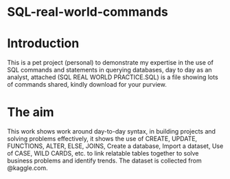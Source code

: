 # SQL-real-world-commands
# Introduction 
This is a pet project (personal) to demonstrate my expertise in the use of SQL commands and statements in querying databases, day to day as an analyst, attached (SQL REAL WORLD PRACTICE.SQL) is a file showing lots of commands shared, kindly download for your purview. 

# The aim
This work shows work around day-to-day syntax, in building projects and solving problems effectively, it shows the use of CREATE, UPDATE, FUNCTIONS, ALTER, ELSE, JOINS, Create a database, Import a dataset, Use of CASE, WILD CARDS, etc. to link relatable tables together to solve business problems and identify trends.
The dataset is collected from @kaggle.com.
